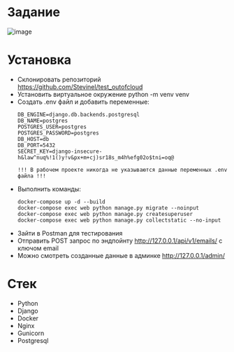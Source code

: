 # Задание
![image](https://user-images.githubusercontent.com/72396348/137326383-b395fc8e-d8f2-4de0-9721-5e607729377a.png)

# Установка
- Склонировать репозиторий https://github.com/Stevinel/test_outofcloud
- Установить виртуальное окружение python -m venv venv
- Создать .env файл и добавить переменные:
   ```
   DB_ENGINE=django.db.backends.postgresql
   DB_NAME=postgres
   POSTGRES_USER=postgres
   POSTGRES_PASSWORD=postgres
   DB_HOST=db
   DB_PORT=5432
   SECRET_KEY=django-insecure-h&law^nuq%!1()y!v&px+m+cj)sr18s_m4h%efg02o$tni=oq@
   
   !!! В рабочем проекте никогда не указываются данные переменных .env файла !!!
   ```
- Выполнить команды:
   ```
   docker-compose up -d --build
   docker-compose exec web python manage.py migrate --noinput
   docker-compose exec web python manage.py createsuperuser
   docker-compose exec web python manage.py collectstatic --no-input
   ```
- Зайти в Postman для тестирования
- Отправить POST запрос по эндпойнту http://127.0.0.1/api/v1/emails/ с ключом email
- Можно смотреть созданные данные в админке http://127.0.0.1/admin/ 

# Стек
- Python
- Django
- Docker
- Nginx
- Gunicorn
- Postgresql
